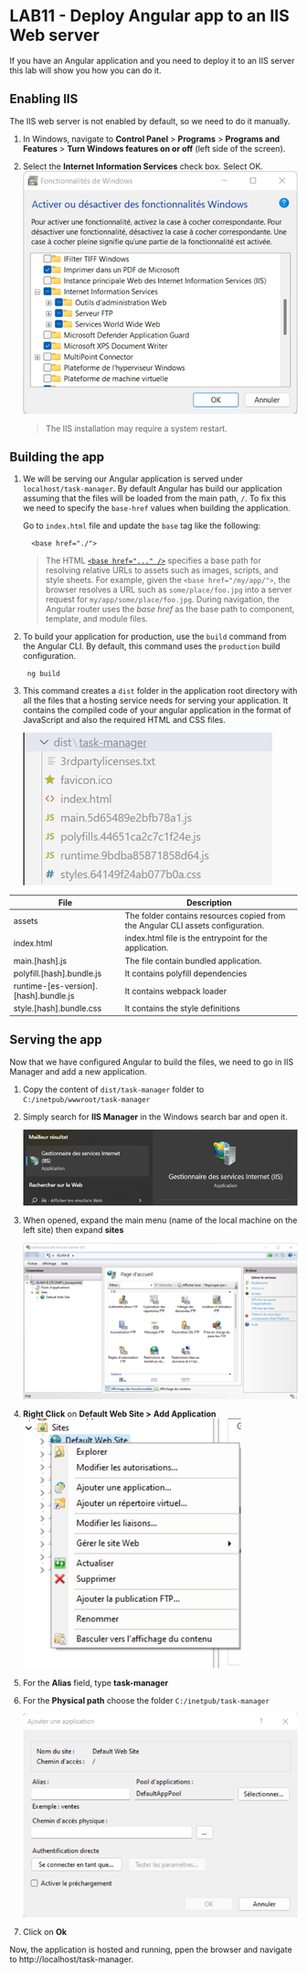
# LAB11 - Deploy Angular app to an IIS Web server

  

If you have an Angular application and you need to deploy it to an IIS server this lab will show you how you can do it.

  

  

## Enabling IIS

  

The IIS web server is not enabled by default, so we need to do it manually.

  

1. In Windows, navigate to **Control Panel** > **Programs** > **Programs and Features** > **Turn Windows features on or off** (left side of the screen).

2. Select the **Internet Information Services** check box. Select OK.
	![](https://raw.githubusercontent.com/Itcomp-dev/ITC003A-Angular-Labs/main/.assets/enable_iis.png)
  

	> The IIS installation may require a system restart.

  
  

## Building the app

  

1. We will be serving our Angular application is served under `localhost/task-manager`. By default Angular has build our application assuming that the files will be loaded from the main path, `/`. To fix this we need to specify the `base-href` values when building the application.

	Go to `index.html` file and update the `base` tag like the following:

		 <base href="./">

  
	> The HTML [`<base href="..." />`](https://angular.io/guide/router) specifies a base path for resolving relative URLs to assets such as images, scripts, and style sheets. For example, given the `<base href="/my/app/">`, the browser resolves a URL such as `some/place/foo.jpg` into a server request for `my/app/some/place/foo.jpg`. During navigation, the Angular router uses the _base href_ as the base path to component, template, and module files.

  

2. To build your application for production, use the `build` command from the Angular CLI. By default, this command uses the `production` build configuration.

		ng build

3. This command creates a `dist` folder in the application root directory with all the files that a hosting service needs for serving your application. It contains the compiled code of your angular application in the format of JavaScript and also the required HTML and CSS files.


	![](https://raw.githubusercontent.com/Itcomp-dev/ITC003A-Angular-Labs/main/.assets/dist_folder.png)

  

| File | Description |
| ----------- | ----------- |
| assets | The folder contains resources copied from the Angular CLI assets configuration.|
| index.html | index.html file is the entrypoint for the application.|
| main.[hash].js | The file contain bundled application. |
| polyfill.[hash].bundle.js | It contains polyfill dependencies|
| runtime-[es-version].[hash].bundle.js |It contains webpack loader |
| style.[hash].bundle.css | It contains the style definitions |

  

## Serving the app

  

Now that we have configured Angular to build the files, we need to go in IIS Manager and add a new application.

  

1. Copy the content of `dist/task-manager` folder to `C:/inetpub/wwwroot/task-manager`

2. Simply search for **IIS Manager** in the Windows search bar and open it.

	![](https://raw.githubusercontent.com/Itcomp-dev/ITC003A-Angular-Labs/main/.assets/iis_search.png)

3. When opened, expand the main menu (name of the local machine on the left site) then expand **sites**

	![](https://raw.githubusercontent.com/Itcomp-dev/ITC003A-Angular-Labs/main/.assets/iis.png)


4.  **Right Click** on **Default Web Site >**  **Add Application**
	![](https://raw.githubusercontent.com/Itcomp-dev/ITC003A-Angular-Labs/main/.assets/iis_app.png)

5. For the **Alias** field, type **task-manager**

6. For the **Physical path** choose the folder `C:/inetpub/task-manager`
	
	![](https://raw.githubusercontent.com/Itcomp-dev/ITC003A-Angular-Labs/main/.assets/new_app.png)


7. Click on **Ok**

Now, the application is hosted and running, ppen the browser and navigate to http://localhost/task-manager.
